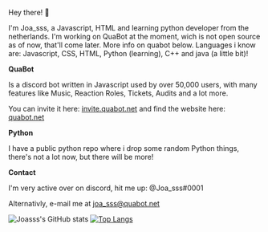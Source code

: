 Hey there! 👋

I'm Joa_sss, a Javascript, HTML and learning python developer from the netherlands.
I'm working on QuaBot at the moment, wich is not open source as of now, that'll come later. More info on quabot below.
Languages i know are: Javascript, CSS, HTML, Python (learning), C++ and java (a little bit)!



**QuaBot**

Is a discord bot written in Javascript used by over 50,000 users, with many features like Music, Reaction Roles, Tickets, Audits and a lot more.

You can invite it here: [invite.quabot.net](https://invite.quabot.net) and find the website here: [quabot.net](https://quabot.net)



**Python**

I have a public python repo where i drop some random Python things, there's not a lot now, but there will be more!



**Contact**

I'm very active over on discord, hit me up: @Joa_sss#0001

Alternativly, e-mail me at [joa_sss@quabot.net](mailto:joa_sss@quabot.net)

![Joasss's GitHub stats](https://github-readme-stats.vercel.app/api?username=Joasss&bg_color=30,e96443,904e95&title_color=fff&text_color=fff)
[![Top Langs](https://github-readme-stats.vercel.app/api/top-langs/?username=Joasss&layout=compact)](https://github.com/anuraghazra/github-readme-stats)
